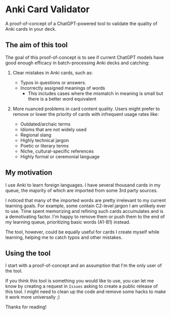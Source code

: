 # Anki Card Validator

A proof-of-concept of a ChatGPT-powered tool to validate the quality of Anki cards in your deck.

## The aim of this tool

The goal of this proof-of-concept is to see if current ChatGPT models have good enough efficacy in batch-processing Anki decks and catching:

1) Clear mistakes in Anki cards, such as:

    - Typos in questions or answers.
    - Incorrectly assigned meanings of words
        - This includes cases where the mismatch in meaning is small but there is a better word equivalent

2) More nuanced problems in card content quality. Users might prefer to remove or lower the priority of cards with infrequent usage rates like:

    - Outdated/archaic terms
    - Idioms that are not widely used
    - Regional slang
    - Highly technical jargon
    - Poetic or literary terms
    - Niche, cultural-specific references
    - Highly formal or ceremonial language

## My motivation

I use Anki to learn foreign languages. I have several thousand cards in my queue, the majority of which are imported from some 3rd party sources.

I noticed that many of the imported words are pretty irrelevant to my current learning goals. For example, some contain C2-level jargon I am unlikely ever to use. Time spent memorizing and refining such cards accumulates and is a demotivating factor. I'm happy to remove them or push them to the end of my learning queue, prioritizing basic words (A1-B1) instead.

The tool, however, could be equally useful for cards I create myself while learning, helping me to catch typos and other mistakes.

## Using the tool

I start with a proof-of-concept and an assumption that I'm the only user of the tool.

If you think this tool is something you would like to use, you can let me know by creating a request in `Issues` asking to create a public release of this tool. I might need to clean up the code and remove some hacks to make it work more universally ;)

Thanks for reading!
